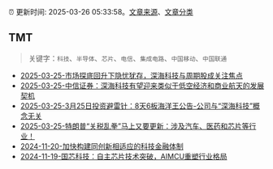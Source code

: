:alarm_clock: 更新时间: 2025-03-26 05:33:58。[文章来源](/README.md)、[文章分类](/TAGS.md)

## TMT


> 关键字：`科技`、`半导体`、`芯片`、`电信`、`集成电路`、`中国移动`、`中国联通`



- [2025-03-25-市场探底回升下隐忧犹存，深海科技与周期股成关注焦点](https://www.cls.cn/detail/1982283) 
- [2025-03-25-中信证券：深海科技有望迎来类似于低空经济和商业航天的发展契机](https://www.cls.cn/detail/1982260) 
- [2025-03-25-3月25日投资避雷针：8天6板海洋王公告-公司与“深海科技”概念无关](https://www.cls.cn/detail/1982225) 
- [2025-03-25-特朗普“关税乱拳”马上又要更新：涉及汽车、医药和芯片等行业！](https://www.cls.cn/detail/1982216) 
- [2024-11-20-加快构建同创新相适应的科技金融体制](https://xueqiu.com/9193403816/313561745) 
- [2024-11-19-国芯科技：自主芯片技术突破，AIMCU重塑行业格局](https://xueqiu.com/8151841495/313402043) 
